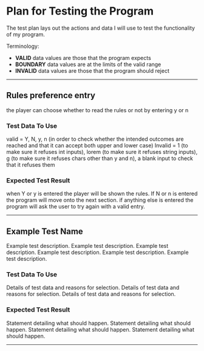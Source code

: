 # Plan for Testing the Program

The test plan lays out the actions and data I will use to test the functionality of my program.

Terminology:

- **VALID** data values are those that the program expects
- **BOUNDARY** data values are at the limits of the valid range
- **INVALID** data values are those that the program should reject

---

## Rules preference entry

the player can choose whether to read the rules or not by entering y or n

### Test Data To Use

valid = Y, N, y, n (in order to check whether the intended outcomes are reached and that it can accept both upper and lower case)
Invalid = 1 (to make sure it refuses int inputs), lorem (to make sure it refuses string inputs), g (to make sure it refuses chars other than y and n), a blank input to check that it refuses them

### Expected Test Result

when Y or y is entered the player will be shown the rules. If N or n is entered the program will move onto the next section. if anything else is entered the program will ask the user to try again with a valid entry.

---

## Example Test Name

Example test description. Example test description. Example test description. Example test description. Example test description. Example test description.

### Test Data To Use

Details of test data and reasons for selection. Details of test data and reasons for selection. Details of test data and reasons for selection.

### Expected Test Result

Statement detailing what should happen. Statement detailing what should happen. Statement detailing what should happen. Statement detailing what should happen. 

---


